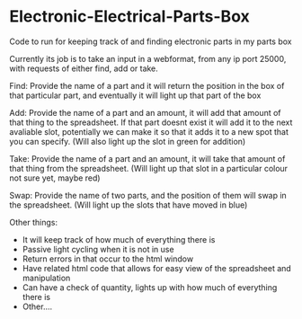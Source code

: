 # Electronic-Electrical-Parts-Box
Code to run for keeping track of and finding electronic parts in my parts box

Currently its job is to take an input in a webformat, from any ip port 25000, with requests of either find, add or take.

Find:
Provide the name of a part and it will return the position in the box of that particular part, and eventually it will light up that part of the box

Add:
Provide the name of a part and an amount, it will add that amount of that thing to the spreadsheet. If that part doesnt exist it will add it to the next avaliable slot, potentially we can make it so that it adds it to a new spot that you can specify. (Will also light up the slot in green for addition)

Take:
Provide the name of a part and an amount, it will take that amount of that thing from the spreadsheet. (Will light up that slot in a particular colour not sure yet, maybe red)

Swap:
Provide the name of two parts, and the position of them will swap in the spreadsheet. (Will light up the slots that have moved in blue)

Other things:
- It will keep track of how much of everything there is
- Passive light cycling when it is not in use
- Return errors in that occur to the html window
- Have related html code that allows for easy view of the spreadsheet and manipulation
- Can have a check of quantity, lights up with how much of everything there is
- Other....
